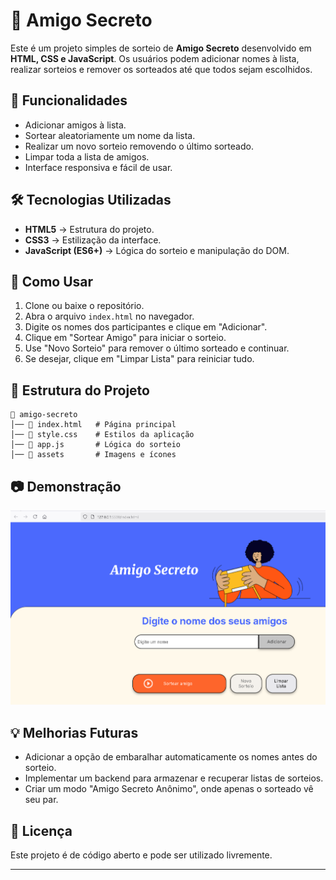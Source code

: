# 🎁 Amigo Secreto

Este é um projeto simples de sorteio de **Amigo Secreto** desenvolvido em **HTML, CSS e JavaScript**.
Os usuários podem adicionar nomes à lista, realizar sorteios e remover os sorteados até que todos sejam escolhidos.

## 📌 Funcionalidades
- Adicionar amigos à lista.
- Sortear aleatoriamente um nome da lista.
- Realizar um novo sorteio removendo o último sorteado.
- Limpar toda a lista de amigos.
- Interface responsiva e fácil de usar.

## 🛠️ Tecnologias Utilizadas
- **HTML5** → Estrutura do projeto.
- **CSS3** → Estilização da interface.
- **JavaScript (ES6+)** → Lógica do sorteio e manipulação do DOM.

## 🚀 Como Usar
1. Clone ou baixe o repositório.
2. Abra o arquivo `index.html` no navegador.
3. Digite os nomes dos participantes e clique em "Adicionar".
4. Clique em "Sortear Amigo" para iniciar o sorteio.
5. Use "Novo Sorteio" para remover o último sorteado e continuar.
6. Se desejar, clique em "Limpar Lista" para reiniciar tudo.

## 📂 Estrutura do Projeto
```
📁 amigo-secreto
│── 📄 index.html   # Página principal
│── 📄 style.css    # Estilos da aplicação
│── 📄 app.js       # Lógica do sorteio
│── 📁 assets       # Imagens e ícones
```

## 📷 Demonstração
![Demonstração do Projeto](assets/demo.png)

## 💡 Melhorias Futuras
- Adicionar a opção de embaralhar automaticamente os nomes antes do sorteio.
- Implementar um backend para armazenar e recuperar listas de sorteios.
- Criar um modo "Amigo Secreto Anônimo", onde apenas o sorteado vê seu par.

## 📜 Licença
Este projeto é de código aberto e pode ser utilizado livremente.

---


